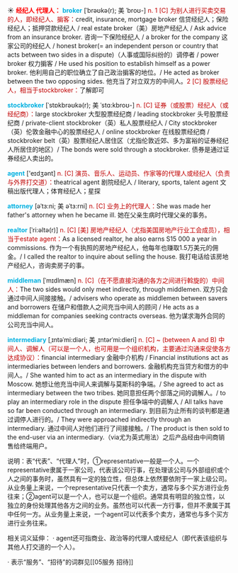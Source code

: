 ☀ <font color="red">**经纪人 代理人：**</font>
<font color="sky blue">**broker**</font> [ˈbrəʊkə(r); 美 ˈbroʊ-]
<font color="#c00000">n. 1 [C] 为别人进行买卖交易的人，即经纪人、掮客：</font>credit, insurance, mortgage broker 信贷经纪人；保险经纪人；抵押贷款经纪人 / real estate broker（美）房地产经纪人 / Ask advice from an insurance broker. 咨询一下保险经纪人 / a broker for the company 这家公司的经纪人 / honest broker(= an independent person or country that acts between two sides in a dispute)（人事或国际纠纷的）调停者 / power broker 权力掮客 / He used his position to establish himself as a power broker. 他利用自己的职位确立了自己政治掮客的地位。/ He acted as broker between the two opposing sides. 他充当了对立双方的中间人。<font color="#c00000">2 [C] 股票经纪人，相当于stockbroker：</font>了解即可
           
<font color="sky blue">**stockbroker**</font> [ˈstɒkbrəʊkə(r); 美 ˈstɑ:kbroʊ-]
<font color="#c00000">n. [C] 证券（或股票）经纪人（或经纪商）：</font>large stockbroker 大型股票经纪商 / leading stockbroker 头号股票经纪商 / private-client stockbroker（英）私人股票经纪人 / City stockbroker（英）伦敦金融中心的股票经纪人 / online stockbroker 在线股票经纪商 / stockbroker belt（英）股票经纪人居住区（尤指伦敦近郊、多为富裕的证券经纪人所居住的地区）/ The bonds were sold through a stockbroker. 债券是通过证券经纪人卖出的。

<font color="sky blue">**agent**</font> ['eɪdӡənt] 
<font color="#c00000">n. [C] 演员、音乐人、运动员、作家等的代理人或经纪人（负责与外界打交道）：</font>theatrical agent 剧院经纪人 / literary, sports, talent agent 文稿出版代理人；体育经纪人；星探
                   
<font color="sky blue">**attorney**</font> [əˈtɜ:ni; 美 əˈtɜ:rni]
<font color="#c00000">n. [C] 业务上的代理人：</font>She was made her father's attorney when he became ill. 她在父亲生病时代理父亲的事务。
           
<font color="sky blue">**realtor**</font> [ˈri:əltə(r)]
<font color="#c00000">n. [C] [美] 房地产经纪人（尤指美国房地产行业工会成员），相当于estate agent：</font>As a licensed realtor, he also earns S15 000 a year in commissions. 作为一个有执照的房地产经纪人，他每年也赚取1.5万美元的佣金。/ I called the realtor to inquire about selling the house. 我打电话给该房地产经纪人，咨询卖房子的事。
           
<font color="sky blue">**middleman**</font> [ˈmɪdlmæn]
<font color="#c00000">n. [C]（在不愿直接沟通的各方之间进行斡旋的）中间人：</font>The two sides would only meet indirectly, through middlemen. 双方只会通过中间人间接接触。/ advisers who operate as middlemen between savers and borrowers 在储户和借款人之间充当中间人的顾问 / He acts as a middleman for companies seeking contracts overseas. 他为谋求海外合同的公司充当中间人。
   
<font color="sky blue">**intermediary**</font> [ˌɪntəˈmi:diəri; 美 ˌɪntərˈmi:dieri]
<font color="#c00000">n. [C] ~ (between A and B) 中间人、调解人（可以是一个人，也可用是一个组织机构，主要通过沟通来促使各方达成协议）：</font>financial intermediary 金融中介机构 / Financial institutions act as intermediaries between lenders and borrowers. 金融机构充当贷方和借方的中间人。/ She wanted him to act as an intermediary in the dispute with Moscow. 她想让他充当中间人来调解与莫斯科的争端。/ She agreed to act as intermediary between the two tribes. 她同意担任两个部落之间的调解人。/ to play an intermediary role in the dispute 担任争端中的调解人 / All talks have so far been conducted through an intermediary. 到目前为止所有的谈判都是通过调停人进行的。/ They were approached indirectly through an intermediary. 通过中间人对他们进行了间接接触。/ The product is then sold to the end-user via an intermediary.（via尤为英式用法）之后产品经由中间商销售给终端用户。

说明：表“代表”、“代理人”时，①representative一般是一个人。一个representative隶属于一家公司，代表该公司行事，在处理该公司与外部组织或个人之间的事务时，虽然具有一定的独立性，但总体上依然要依附于一家上级公司。从业务量上来说，一个representative只代表一个卖方，通常与多个买方进行业务往来；②agent可以是一个人，也可以是一个组织。通常具有明显的独立性，以独立的身份处理其他各方之间的业务。虽然也可以代表一方行事，但并不隶属于其中任何一方。从业务量上来说，一个agent可以代表多个卖方，通常也与多个买方进行业务往来。

相关词义延伸：
· agent还可指商业、政治等的代理人或经纪人（即代表该组织与其他人打交道的一个人）。

· 表示“服务”、“招待”的词群见[[05服务 招待]]
